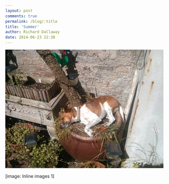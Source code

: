 ```yaml
---
layout: post
comments: true
permalink: /blog/:title
title: 'Summer'
author: Richard Dallaway
date: 2014-06-23 22:38
---
```


<div><a href="/media/tp_2014-06-23_11_04_05.jpg"><img src="/media/tp_thumb_2014-06-23_11_04_05.jpg" width="500" height="375"/></a></div>

[image: Inline images 1]
  
      

